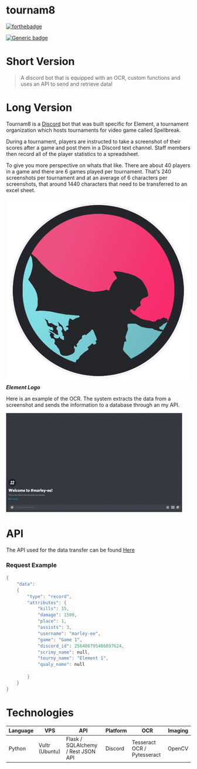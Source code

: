 # tournam8

[![forthebadge](https://forthebadge.com/images/badges/made-with-python.svg)](https://forthebadge.com)

[![Generic badge](https://img.shields.io/badge/Bot_Status-Live-Green.svg)](https://shields.io/)

# Short Version

> A discord bot that is equipped with an OCR, custom functions and uses an API to send and retrieve data!


# Long Version

Tournam8 is a [Discord](https://en.wikipedia.org/wiki/Discord_(software)) bot that was built specific for Element, a tournament organization which hosts tournaments for video game called Spellbreak.

During a tournament, players are instructed to take a screenshot of their scores after a game and post them in a Discord text channel. Staff members then record all of the player statistics to a spreadsheet. 

To give you more perspective on whats that like. There are about 40 players in a game and there are 6 games played per tournament. That's 240 screenshots per tournament and at an average of 6 characters per screenshots, that around 1440 characters that need to be transferred to an excel sheet.



![](pics/logo-element.png)
***Element Logo***

Here is an example of the OCR. The system extracts the data from a screenshot and sends the information to a database through an my API.

![](pics/ocr-example.gif)


# API

The API used for the data transfer can be found [Here](https://github.com/adavila0703/elements-API)

### Request Example
```cpp
{
    "data":
    {
        "type": "record",
        "attributes": {
            "kills": 15,
            "damage": 1500,
            "place": 1,
            "assists": 3,
            "username": "marley-ee",
            "game": "Game 1",
            "discord_id": 256486795486897624,
            "scrimy_name": null,
            "tourny_name": "Element 1",
            "qualy_name": null

        }
    }
}
```


# Technologies

| Language | VPS            | API                                | Platform | OCR                         | Imaging |
|----------|----------------|------------------------------------|----------|-----------------------------|---------|
| Python   | Vultr (Ubuntu) | Flask / SQLAlchemy / Rest JSON API | Discord  | Tesseract OCR / Pytesseract | OpenCV  |

